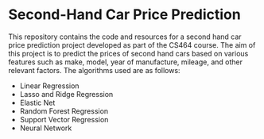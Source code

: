 # Second-Hand Car Price Prediction

 This repository contains the code and resources for a second hand car price prediction project developed as part of the CS464 course. The aim of this project is to predict the prices of second hand cars based on various features such as make, model, year of manufacture, mileage, and other relevant factors. The algorithms used are as follows:

 - Linear Regression
 - Lasso and Ridge Regression
 - Elastic Net
 - Random Forest Regression
 - Support Vector Regression
 - Neural Network
